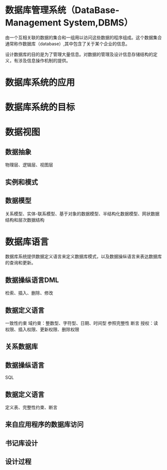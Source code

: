 # 数据库管理系统（DataBase-Management System,DBMS）
由一个互相关联的数据的集合和一组用以访问这些数据的程序组成。这个数据集合通常称作数据库（database）,其中包含了关于某个企业的信息。

设计数据库的目的是为了管理大量信息。对数据的管理及设计信息存储结构的定义，有涉及信息操作机制的提供。

# 数据库系统的应用

# 数据库系统的目标

# 数据视图

## 数据抽象
 
 物理层、逻辑层、视图层

## 实例和模式

## 数据模型

关系模型、实体-联系模型、基于对象的数据模型、半结构化数据模型、网状数据结构和层次数据结构

# 数据库语言
数据库系统提供数据定义语言来定义数据库模式，以及数据操纵语言来表达数据库的查询和更新。

## 数据操纵语言DML
检索、插入、删除、修改

## 数据定义语言
一致性约束
域约束：整数型、字符型、日期、时间型
参照完整性
断言
授权：读权限、插入权限、更新权限、删除权限

## 关系数据库

## 数据操纵语言
SQL
## 数据定义语言
定义表、完整性约束、断言

## 来自应用程序的数据库访问

## 书记库设计

## 设计过程

